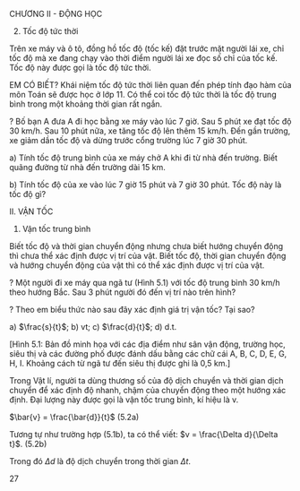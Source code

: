 CHƯƠNG II - ĐỘNG HỌC

2. Tốc độ tức thời

Trên xe máy và ô tô, đồng hồ tốc độ (tốc kế) đặt trước mặt người lái xe, chỉ tốc độ mà xe đang chạy vào thời điểm người lái xe đọc số chỉ của tốc kế. Tốc độ này được gọi là tốc độ tức thời.

EM CÓ BIẾT?
Khái niệm tốc độ tức thời liên quan đến phép tính đạo hàm của môn Toán sẽ được học ở lớp 11. Có thể coi tốc độ tức thời là tốc độ trung bình trong một khoảng thời gian rất ngắn.

?
Bố bạn A đưa A đi học bằng xe máy vào lúc 7 giờ. Sau 5 phút xe đạt tốc độ 30 km/h. Sau 10 phút nữa, xe tăng tốc độ lên thêm 15 km/h. Đến gần trường, xe giảm dần tốc độ và dừng trước cổng trường lúc 7 giờ 30 phút.

a) Tính tốc độ trung bình của xe máy chở A khi đi từ nhà đến trường. Biết quãng đường từ nhà đến trường dài 15 km.

b) Tính tốc độ của xe vào lúc 7 giờ 15 phút và 7 giờ 30 phút. Tốc độ này là tốc độ gì?

II. VẬN TỐC
1. Vận tốc trung bình

Biết tốc độ và thời gian chuyển động nhưng chưa biết hướng chuyển động thì chưa thể xác định được vị trí của vật. Biết tốc độ, thời gian chuyển động và hướng chuyển động của vật thì có thể xác định được vị trí của vật.

?
Một người đi xe máy qua ngã tư (Hình 5.1) với tốc độ trung bình 30 km/h theo hướng Bắc. Sau 3 phút người đó đến vị trí nào trên hình?

?
Theo em biểu thức nào sau đây xác định giá trị vận tốc? Tại sao?

a) $\frac{s}{t}$;     b) vt;     c) $\frac{d}{t}$;     d) d.t.

[Hình 5.1: Bản đồ minh họa với các địa điểm như sân vận động, trường học, siêu thị và các đường phố được đánh dấu bằng các chữ cái A, B, C, D, E, G, H, I. Khoảng cách từ ngã tư đến siêu thị được ghi là 0,5 km.]

Trong Vật lí, người ta dùng thương số của độ dịch chuyển và thời gian dịch chuyển để xác định độ nhanh, chậm của chuyển động theo một hướng xác định. Đại lượng này được gọi là vận tốc trung bình, kí hiệu là v.

$\bar{v} = \frac{\bar{d}}{t}$ (5.2a)

Tương tự như trường hợp (5.1b), ta có thể viết: $v = \frac{\Delta d}{\Delta t}$. (5.2b)

Trong đó $\Delta d$ là độ dịch chuyển trong thời gian $\Delta t$.

27